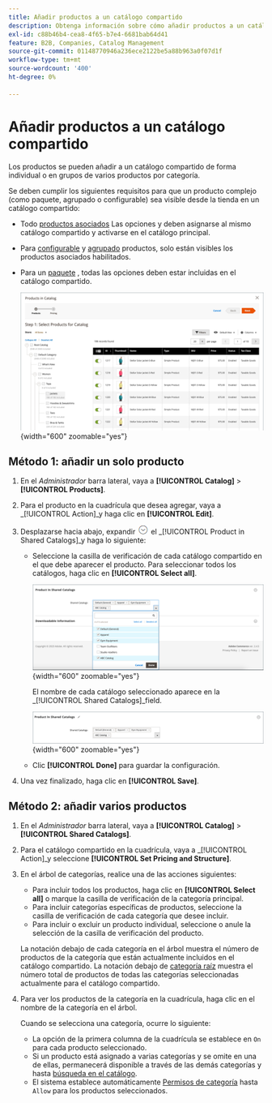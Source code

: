 ```yaml
---
title: Añadir productos a un catálogo compartido
description: Obtenga información sobre cómo añadir productos a un catálogo compartido, ya sea de forma individual o en grupos por categoría.
exl-id: c88b46b4-cea8-4f65-b7e4-6681bab64d41
feature: B2B, Companies, Catalog Management
source-git-commit: 01148770946a236ece2122be5a88b963a0f07d1f
workflow-type: tm+mt
source-wordcount: '400'
ht-degree: 0%

---
```


# Añadir productos a un catálogo compartido

Los productos se pueden añadir a un catálogo compartido de forma individual o en grupos de varios productos por categoría.

Se deben cumplir los siguientes requisitos para que un producto complejo (como paquete, agrupado o configurable) sea visible desde la tienda en un catálogo compartido:

- Todo [productos asociados](../catalog/product-configurations.md) Las opciones y deben asignarse al mismo catálogo compartido y activarse en el catálogo principal.
- Para [configurable](../catalog/product-create-configurable.md) y [agrupado](../catalog/product-create-grouped.md) productos, solo están visibles los productos asociados habilitados.
- Para un [paquete](../catalog/product-create-bundle.md) , todas las opciones deben estar incluidas en el catálogo compartido.

  ![Seleccionar productos para el catálogo](./assets/shared-catalog-select-products-step-1.png){width="600" zoomable="yes"}

## Método 1: añadir un solo producto

1. En el _Administrador_ barra lateral, vaya a **[!UICONTROL Catalog]** > **[!UICONTROL Products]**.

1. Para el producto en la cuadrícula que desea agregar, vaya a _[!UICONTROL Action]_y haga clic en **[!UICONTROL Edit]**.

1. Desplazarse hacia abajo, expandir ![Selector de expansión](../assets/icon-display-expand.png) el _[!UICONTROL Product in Shared Catalogs]_y haga lo siguiente:

   - Seleccione la casilla de verificación de cada catálogo compartido en el que debe aparecer el producto. Para seleccionar todos los catálogos, haga clic en **[!UICONTROL Select all]**.

     ![Producto en catálogos compartidos](./assets/shared-catalog-assign-from-product.png){width="600" zoomable="yes"}

     El nombre de cada catálogo seleccionado aparece en la _[!UICONTROL Shared Catalogs]_field.

     ![Catálogos compartidos asignados](./assets/shared-catalog-assigned.png){width="600" zoomable="yes"}

   - Clic **[!UICONTROL Done]** para guardar la configuración.

1. Una vez finalizado, haga clic en **[!UICONTROL Save]**.

## Método 2: añadir varios productos

1. En el _Administrador_ barra lateral, vaya a **[!UICONTROL Catalog]** > **[!UICONTROL Shared Catalogs]**.

1. Para el catálogo compartido en la cuadrícula, vaya a _[!UICONTROL Action]_y seleccione **[!UICONTROL Set Pricing and Structure]**.

1. En el árbol de categorías, realice una de las acciones siguientes:

   - Para incluir todos los productos, haga clic en **[!UICONTROL Select all]** o marque la casilla de verificación de la categoría principal.
   - Para incluir categorías específicas de productos, seleccione la casilla de verificación de cada categoría que desee incluir.
   - Para incluir o excluir un producto individual, seleccione o anule la selección de la casilla de verificación del producto.

   La notación debajo de cada categoría en el árbol muestra el número de productos de la categoría que están actualmente incluidos en el catálogo compartido. La notación debajo de [categoría raíz](../catalog/category-root.md) muestra el número total de productos de todas las categorías seleccionadas actualmente para el catálogo compartido.

1. Para ver los productos de la categoría en la cuadrícula, haga clic en el nombre de la categoría en el árbol.

   Cuando se selecciona una categoría, ocurre lo siguiente:

   - La opción de la primera columna de la cuadrícula se establece en `On` para cada producto seleccionado.
   - Si un producto está asignado a varias categorías y se omite en una de ellas, permanecerá disponible a través de las demás categorías y hasta [búsqueda en el catálogo](../catalog/search.md).
   - El sistema establece automáticamente [Permisos de categoría](../catalog/category-permissions.md) hasta `Allow` para los productos seleccionados.
